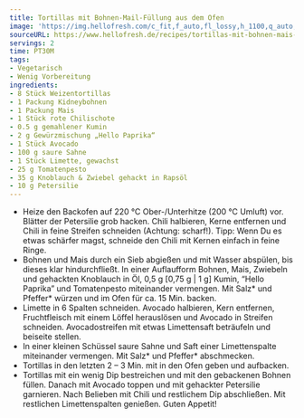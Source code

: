 ```yaml
---
title: Tortillas mit Bohnen-Mail-Füllung aus dem Ofen
image: 'https://img.hellofresh.com/c_fit,f_auto,fl_lossy,h_1100,q_auto,w_2600/hellofresh_s3/image/tortillas-mit-bohnen-mais-fullung-aus-dem-ofen-bfd61534.jpg'
sourceURL: https://www.hellofresh.de/recipes/tortillas-mit-bohnen-mais-fullung-aus-dem-ofen-63357ec9634fe03b7706ea31
servings: 2
time: PT30M
tags:
- Vegetarisch
- Wenig Vorbereitung
ingredients:
- 8 Stück Weizentortillas
- 1 Packung Kidneybohnen
- 1 Packung Mais
- 1 Stück rote Chilischote
- 0.5 g gemahlener Kumin
- 2 g Gewürzmischung „Hello Paprika“
- 1 Stück Avocado
- 100 g saure Sahne
- 1 Stück Limette, gewachst
- 25 g Tomatenpesto
- 35 g Knoblauch & Zwiebel gehackt in Rapsöl
- 10 g Petersilie
---
```


- Heize den Backofen auf 220 °C Ober-/Unterhitze (200 °C Umluft) vor.  Blätter der Petersilie grob hacken.  Chili halbieren, Kerne entfernen und Chili in feine Streifen schneiden (Achtung: scharf!).  Tipp: Wenn Du es etwas schärfer magst, schneide den Chili mit Kernen einfach in feine Ringe.
- Bohnen und Mais durch ein Sieb abgießen und mit Wasser abspülen, bis dieses klar hindurchfließt.  In einer Auflaufform Bohnen, Mais, Zwiebeln und gehackten Knoblauch in Öl, 0,5 g [0,75 g | 1 g] Kumin, “Hello Paprika” und Tomatenpesto miteinander vermengen. Mit Salz\* und Pfeffer\* würzen und im Ofen für ca. 15 Min. backen.
- Limette in 6 Spalten schneiden.  Avocado halbieren, Kern entfernen, Fruchtfleisch mit einem Löffel herauslösen und Avocado in Streifen schneiden. Avocadostreifen mit etwas Limettensaft beträufeln und beiseite stellen.
- In einer kleinen Schüssel saure Sahne und Saft einer Limettenspalte miteinander vermengen. Mit Salz\* und Pfeffer\* abschmecken.
- Tortillas in den letzten 2 – 3 Min. mit in den Ofen geben und aufbacken.
- Tortillas mit ein wenig Dip bestreichen und mit den gebackenen Bohnen füllen. Danach mit Avocado toppen und mit gehackter Petersilie garnieren. Nach Belieben mit Chili und restlichem Dip abschließen. Mit restlichen Limettenspalten genießen.  Guten Appetit!
